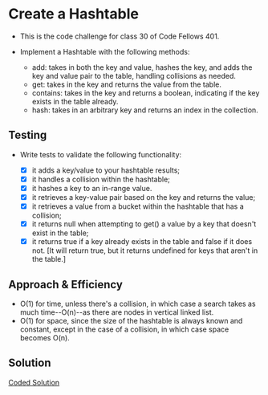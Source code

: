 # Create a Hashtable

- This is the code challenge for class 30 of Code Fellows 401.
- Implement a Hashtable with the following methods:

  - add: takes in both the key and value, hashes the key, and adds the key and value pair to the table, handling collisions as needed.
  - get: takes in the key and returns the value from the table.
  - contains: takes in the key and returns a boolean, indicating if the key exists in the table already.
  - hash: takes in an arbitrary key and returns an index in the collection.

## Testing

- Write tests to validate the following functionality:

  - [x] it adds a key/value to your hashtable results;
  - [x] it handles a collision within the hashtable;
  - [x] it hashes a key to an in-range value.
  - [x] it retrieves a key-value pair based on the key and returns the value;
  - [x] it retrieves a value from a bucket within the hashtable that has a collision;
  - [x] it returns null when attempting to get() a value by a key that doesn't exist in the table;
  - [x] it returns true if a key already exists in the table and false if it does not. [It will return true, but it returns undefined for keys that aren't in the table.]

## Approach & Efficiency

- O(1) for time, unless there's a collision, in which case a search takes as much time--O(n)--as there are nodes in vertical linked list.
- O(1) for space, since the size of the hashtable is always known and constant, except in the case of a collision, in which case space becomes O(n).

## Solution

[Coded Solution](./hashtable.js)

